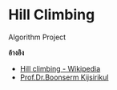 # Hill Climbing
  Algorithm Project <br/>
  
  **อ้างอิง** <br/>
  - [Hill climbing - Wikipedia](https://en.wikipedia.org/wiki/Hill_climbing) <br/>
  - [Prof.Dr.Boonserm Kijsirikul](https://www.cp.eng.chula.ac.th/~boonserm/teaching/ai1.0.2.pdf) <br/>
  
  
